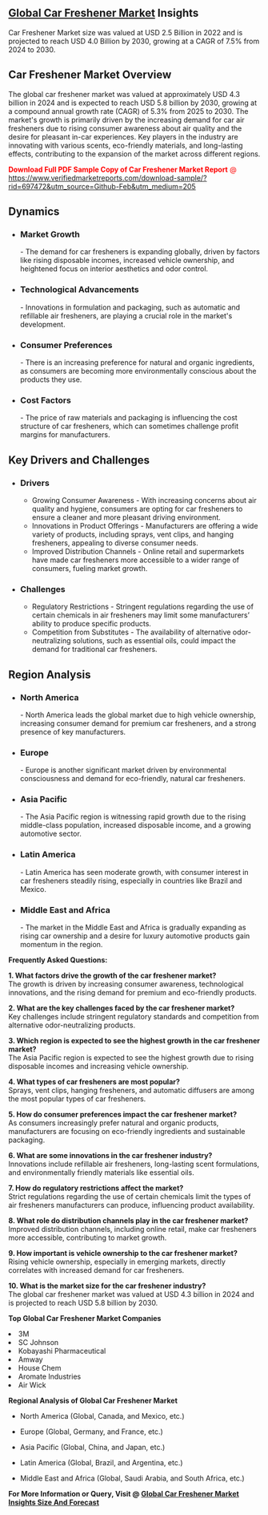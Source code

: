 <h2><a href="https://www.verifiedmarketreports.com/download-sample/?rid=697472&amp;utm_source=Github&amp;utm_medium=205" target="_blank">Global Car Freshener Market</a> Insights</h2><p>Car Freshener Market size was valued at USD 2.5 Billion in 2022 and is projected to reach USD 4.0 Billion by 2030, growing at a CAGR of 7.5% from 2024 to 2030.</p><p> <h2>Car Freshener Market Overview</h2> <p>The global car freshener market was valued at approximately USD 4.3 billion in 2024 and is expected to reach USD 5.8 billion by 2030, growing at a compound annual growth rate (CAGR) of 5.3% from 2025 to 2030. The market's growth is primarily driven by the increasing demand for car air fresheners due to rising consumer awareness about air quality and the desire for pleasant in-car experiences. Key players in the industry are innovating with various scents, eco-friendly materials, and long-lasting effects, contributing to the expansion of the market across different regions.</p> <p><p><span class=""><span style="color: #ff0000;"><strong>Download Full PDF Sample Copy of Car Freshener Market Report</strong> @ </span><a href="https://www.verifiedmarketreports.com/download-sample/?rid=697472&amp;utm_source=Github-Feb&amp;utm_medium=205" target="_blank">https://www.verifiedmarketreports.com/download-sample/?rid=697472&amp;utm_source=Github-Feb&amp;utm_medium=205</a></span></p></p> <h2>Dynamics</h2> <ul> <li><h3>Market Growth</h3> - The demand for car fresheners is expanding globally, driven by factors like rising disposable incomes, increased vehicle ownership, and heightened focus on interior aesthetics and odor control.</li> <li><h3>Technological Advancements</h3> - Innovations in formulation and packaging, such as automatic and refillable air fresheners, are playing a crucial role in the market's development.</li> <li><h3>Consumer Preferences</h3> - There is an increasing preference for natural and organic ingredients, as consumers are becoming more environmentally conscious about the products they use.</li> <li><h3>Cost Factors</h3> - The price of raw materials and packaging is influencing the cost structure of car fresheners, which can sometimes challenge profit margins for manufacturers.</li> </ul> <h2>Key Drivers and Challenges</h2> <ul> <li><h3>Drivers</h3> <ul> <li>Growing Consumer Awareness - With increasing concerns about air quality and hygiene, consumers are opting for car fresheners to ensure a cleaner and more pleasant driving environment.</li> <li>Innovations in Product Offerings - Manufacturers are offering a wide variety of products, including sprays, vent clips, and hanging fresheners, appealing to diverse consumer needs.</li> <li>Improved Distribution Channels - Online retail and supermarkets have made car fresheners more accessible to a wider range of consumers, fueling market growth.</li> </ul> </li> <li><h3>Challenges</h3> <ul> <li>Regulatory Restrictions - Stringent regulations regarding the use of certain chemicals in air fresheners may limit some manufacturers’ ability to produce specific products.</li> <li>Competition from Substitutes - The availability of alternative odor-neutralizing solutions, such as essential oils, could impact the demand for traditional car fresheners.</li> </ul> </li> </ul> <h2>Region Analysis</h2> <ul> <li><h3>North America</h3> - North America leads the global market due to high vehicle ownership, increasing consumer demand for premium car fresheners, and a strong presence of key manufacturers.</li> <li><h3>Europe</h3> - Europe is another significant market driven by environmental consciousness and demand for eco-friendly, natural car fresheners.</li> <li><h3>Asia Pacific</h3> - The Asia Pacific region is witnessing rapid growth due to the rising middle-class population, increased disposable income, and a growing automotive sector.</li> <li><h3>Latin America</h3> - Latin America has seen moderate growth, with consumer interest in car fresheners steadily rising, especially in countries like Brazil and Mexico.</li> <li><h3>Middle East and Africa</h3> - The market in the Middle East and Africa is gradually expanding as rising car ownership and a desire for luxury automotive products gain momentum in the region.</li> </ul> <p><strong>Frequently Asked Questions:</strong></p> <p><strong>1. What factors drive the growth of the car freshener market?</strong><br> The growth is driven by increasing consumer awareness, technological innovations, and the rising demand for premium and eco-friendly products.</p> <p><strong>2. What are the key challenges faced by the car freshener market?</strong><br> Key challenges include stringent regulatory standards and competition from alternative odor-neutralizing products.</p> <p><strong>3. Which region is expected to see the highest growth in the car freshener market?</strong><br> The Asia Pacific region is expected to see the highest growth due to rising disposable incomes and increasing vehicle ownership.</p> <p><strong>4. What types of car fresheners are most popular?</strong><br> Sprays, vent clips, hanging fresheners, and automatic diffusers are among the most popular types of car fresheners.</p> <p><strong>5. How do consumer preferences impact the car freshener market?</strong><br> As consumers increasingly prefer natural and organic products, manufacturers are focusing on eco-friendly ingredients and sustainable packaging.</p> <p><strong>6. What are some innovations in the car freshener industry?</strong><br> Innovations include refillable air fresheners, long-lasting scent formulations, and environmentally friendly materials like essential oils.</p> <p><strong>7. How do regulatory restrictions affect the market?</strong><br> Strict regulations regarding the use of certain chemicals limit the types of air fresheners manufacturers can produce, influencing product availability.</p> <p><strong>8. What role do distribution channels play in the car freshener market?</strong><br> Improved distribution channels, including online retail, make car fresheners more accessible, contributing to market growth.</p> <p><strong>9. How important is vehicle ownership to the car freshener market?</strong><br> Rising vehicle ownership, especially in emerging markets, directly correlates with increased demand for car fresheners.</p> <p><strong>10. What is the market size for the car freshener industry?</strong><br> The global car freshener market was valued at USD 4.3 billion in 2024 and is projected to reach USD 5.8 billion by 2030.</p> </p><p><strong>Top Global Car Freshener Market Companies</strong></p><div data-test-id=""><p><li>3M</li><li> SC Johnson</li><li> Kobayashi Pharmaceutical</li><li> Amway</li><li> House Chem</li><li> Aromate Industries</li><li> Air Wick</li></p><div><strong>Regional Analysis of&nbsp;Global Car Freshener Market</strong></div><ul><li dir="ltr"><p dir="ltr">North America&nbsp;(Global, Canada, and Mexico, etc.)</p></li><li dir="ltr"><p dir="ltr">Europe (Global, Germany, and France, etc.)</p></li><li dir="ltr"><p dir="ltr">Asia Pacific&nbsp;(Global, China, and Japan, etc.)</p></li><li dir="ltr"><p dir="ltr">Latin America&nbsp;(Global, Brazil, and Argentina, etc.)</p></li><li dir="ltr">Middle East and Africa&nbsp;(Global, Saudi Arabia, and South Africa, etc.)</li></ul><p><strong>For More Information or Query, Visit @&nbsp;</strong><strong><a href="https://www.verifiedmarketreports.com/product/car-freshener-market/?utm_source=Github&amp;utm_medium=205" target="_blank">Global Car Freshener Market Insights Size And Forecast</a></strong></p></div>

